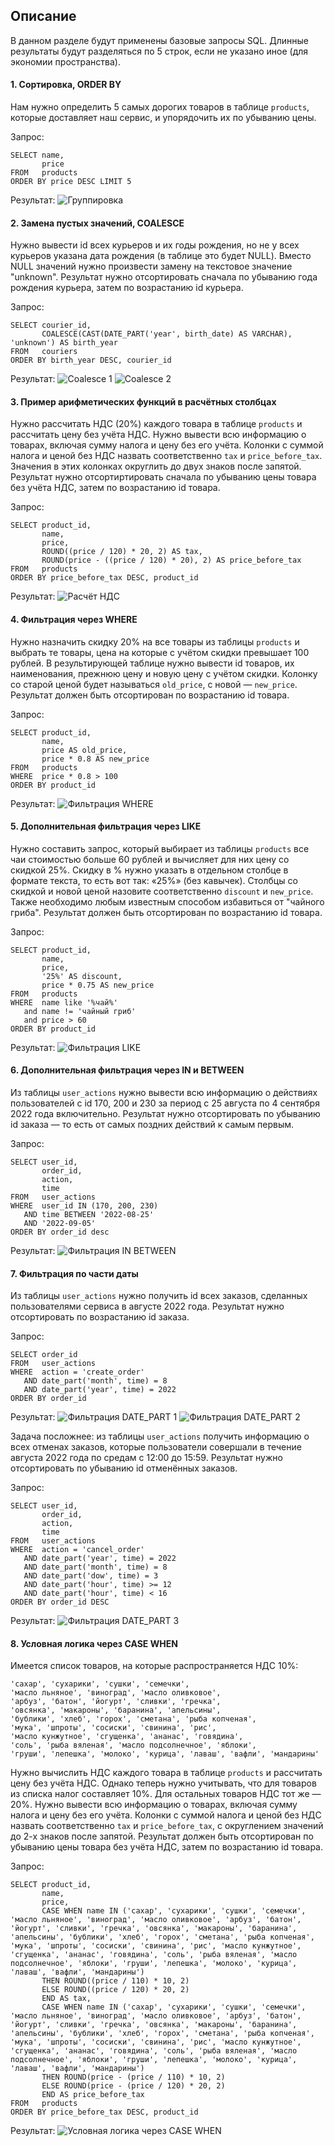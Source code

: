 ## Описание
В данном разделе будут применены базовые запросы SQL. Длинные результаты будут разделяться по 5 строк, если не указано иное (для экономии пространства).

#### 1. Сортировка, ORDER BY
Нам нужно определить 5 самых дорогих товаров в таблице `products`, которые доставляет наш сервис, и упорядочить их по убыванию цены.

Запрос:
``` 
SELECT name,
       price
FROM   products
ORDER BY price DESC LIMIT 5
```
Результат:
![Группировка](./img/05_group_by.png)

#### 2. Замена пустых значений, COALESCE
Нужно вывести id всех курьеров и их годы рождения, но не у всех курьеров указана дата рождения (в таблице это будет NULL). Вместо NULL значений нужно произвести замену на текстовое значение "unknown". Результат нужно отсортировать сначала по убыванию года рождения курьера, затем по возрастанию id курьера.

Запрос:
``` 
SELECT courier_id,
       COALESCE(CAST(DATE_PART('year', birth_date) AS VARCHAR), 'unknown') AS birth_year
FROM   couriers
ORDER BY birth_year DESC, courier_id
```

Результат:
![Coalesce 1](./img/06_coalesce_1.png)
![Coalesce 2](./img/06_coalesce_2.png)

#### 3. Пример арифметических функций в расчётных столбцах
Нужно рассчитать НДС (20%) каждого товара в таблице `products` и рассчитать цену без учёта НДС. Нужно вывести всю информацию о товарах, включая сумму налога и цену без его учёта. Колонки с суммой налога и ценой без НДС назвать соответственно `tax` и `price_before_tax`. Значения в этих колонках округлить до двух знаков после запятой. Результат нужно отсортиртировать сначала по убыванию цены товара без учёта НДС, затем по возрастанию id товара.

Запрос:
``` 
SELECT product_id,
       name,
       price,
       ROUND((price / 120) * 20, 2) AS tax,
       ROUND(price - ((price / 120) * 20), 2) AS price_before_tax
FROM   products
ORDER BY price_before_tax DESC, product_id
```

Результат:
![Расчёт НДС](./img/07_tax_calc.png)

#### 4. Фильтрация через WHERE
Нужно назначить скидку 20% на все товары из таблицы `products` и выбрать те товары, цена на которые с учётом скидки превышает 100 рублей. В результирующей таблице нужно вывести id товаров, их наименования, прежнюю цену и новую цену с учётом скидки. Колонку со старой ценой будет называться `old_price`, с новой — `new_price`.
Результат должен быть отсортирован по возрастанию id товара.

Запрос:
``` 
SELECT product_id,
       name,
       price AS old_price,
       price * 0.8 AS new_price
FROM   products
WHERE  price * 0.8 > 100
ORDER BY product_id
```

Результат:
![Фильтрация WHERE](./img/08_where.png)

#### 5. Дополнительная фильтрация через LIKE
Нужно составить запрос, который выбирает из таблицы `products` все чаи стоимостью больше 60 рублей и вычисляет для них цену со скидкой 25%.
Скидку в % нужно указать в отдельном столбце в формате текста, то есть вот так: «25%» (без кавычек). Столбцы со скидкой и новой ценой назовите соответственно `discount` и `new_price`.
Также необходимо любым известным способом избавиться от "чайного гриба".
Результат должен быть отсортирован по возрастанию id товара.

Запрос:
``` 
SELECT product_id,
       name,
       price,
       '25%' AS discount,
       price * 0.75 AS new_price
FROM   products
WHERE  name like '%чай%'
   and name != 'чайный гриб'
   and price > 60
ORDER BY product_id
```

Результат:
![Фильтрация LIKE](./img/09_like_filtering.png)

#### 6. Дополнительная фильтрация через IN и BETWEEN
Из таблицы `user_actions` нужно вывести всю информацию о действиях пользователей с id 170, 200 и 230 за период с 25 августа по 4 сентября 2022 года включительно. Результат нужно отсортировать по убыванию id заказа — то есть от самых поздних действий к самым первым.

Запрос:
``` 
SELECT user_id,
       order_id,
       action,
       time
FROM   user_actions
WHERE  user_id IN (170, 200, 230)
   AND time BETWEEN '2022-08-25'
   AND '2022-09-05'
ORDER BY order_id desc
```

Результат:
![Фильтрация IN BETWEEN](./img/10_in_between_filtering.png)

#### 7. Фильтрация по части даты
Из таблицы `user_actions` нужно получить id всех заказов, сделанных пользователями сервиса в августе 2022 года.
Результат нужно отсортировать по возрастанию id заказа.

Запрос:
``` 
SELECT order_id
FROM   user_actions
WHERE  action = 'create_order'
   AND date_part('month', time) = 8
   AND date_part('year', time) = 2022
ORDER BY order_id
```

Результат:
![Фильтрация DATE_PART 1](./img/11_date_part_filtering_1.png)
![Фильтрация DATE_PART 2](./img/11_date_part_filtering_2.png)

Задача посложнее: из таблицы `user_actions` получить информацию о всех отменах заказов, которые пользователи совершали в течение августа 2022 года по средам с 12:00 до 15:59.
Результат нужно отсортировать по убыванию id отменённых заказов.

Запрос:
``` 
SELECT user_id,
       order_id,
       action,
       time
FROM   user_actions
WHERE  action = 'cancel_order'
   AND date_part('year', time) = 2022
   AND date_part('month', time) = 8
   AND date_part('dow', time) = 3
   AND date_part('hour', time) >= 12
   AND date_part('hour', time) < 16
ORDER BY order_id DESC
```

Результат:
![Фильтрация DATE_PART 3](./img/11_date_part_filtering_3.png)

#### 8. Условная логика через CASE WHEN
Имеется список товаров, на которые распространяется НДС 10%:
```
'сахар', 'сухарики', 'сушки', 'семечки', 
'масло льняное', 'виноград', 'масло оливковое', 
'арбуз', 'батон', 'йогурт', 'сливки', 'гречка', 
'овсянка', 'макароны', 'баранина', 'апельсины', 
'бублики', 'хлеб', 'горох', 'сметана', 'рыба копченая', 
'мука', 'шпроты', 'сосиски', 'свинина', 'рис', 
'масло кунжутное', 'сгущенка', 'ананас', 'говядина', 
'соль', 'рыба вяленая', 'масло подсолнечное', 'яблоки', 
'груши', 'лепешка', 'молоко', 'курица', 'лаваш', 'вафли', 'мандарины'
```

Нужно вычислить НДС каждого товара в таблице `products` и рассчитать цену без учёта НДС. Однако теперь нужно учитывать, что для товаров из списка налог составляет 10%. Для остальных товаров НДС тот же — 20%.
Нужно вывести всю информацию о товарах, включая сумму налога и цену без его учёта. Колонки с суммой налога и ценой без НДС назвать соответственно `tax` и `price_before_tax`, с округлением значений до 2-х знаков после запятой.
Результат должен быть отсортирован по убыванию цены товара без учёта НДС, затем по возрастанию id товара.

Запрос:
``` 
SELECT product_id,
       name,
       price,
       CASE WHEN name IN ('сахар', 'сухарики', 'сушки', 'семечки', 'масло льняное', 'виноград', 'масло оливковое', 'арбуз', 'батон', 'йогурт', 'сливки', 'гречка', 'овсянка', 'макароны', 'баранина', 'апельсины', 'бублики', 'хлеб', 'горох', 'сметана', 'рыба копченая', 'мука', 'шпроты', 'сосиски', 'свинина', 'рис', 'масло кунжутное', 'сгущенка', 'ананас', 'говядина', 'соль', 'рыба вяленая', 'масло подсолнечное', 'яблоки', 'груши', 'лепешка', 'молоко', 'курица', 'лаваш', 'вафли', 'мандарины') 
       THEN ROUND((price / 110) * 10, 2)
       ELSE ROUND((price / 120) * 20, 2) 
       END AS tax,
       CASE WHEN name IN ('сахар', 'сухарики', 'сушки', 'семечки', 'масло льняное', 'виноград', 'масло оливковое', 'арбуз', 'батон', 'йогурт', 'сливки', 'гречка', 'овсянка', 'макароны', 'баранина', 'апельсины', 'бублики', 'хлеб', 'горох', 'сметана', 'рыба копченая', 'мука', 'шпроты', 'сосиски', 'свинина', 'рис', 'масло кунжутное', 'сгущенка', 'ананас', 'говядина', 'соль', 'рыба вяленая', 'масло подсолнечное', 'яблоки', 'груши', 'лепешка', 'молоко', 'курица', 'лаваш', 'вафли', 'мандарины') 
       THEN ROUND(price - (price / 110) * 10, 2)
       ELSE ROUND(price - (price / 120) * 20, 2) 
       END AS price_before_tax
FROM   products
ORDER BY price_before_tax DESC, product_id
```

Результат:
![Условная логика через CASE WHEN](./img/12_case_when_filtering.png)
